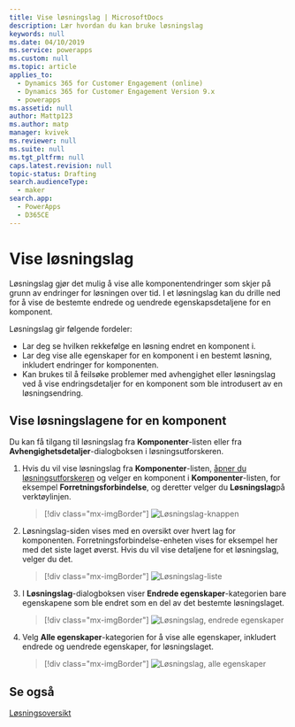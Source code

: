 ```yaml
---
title: Vise løsningslag | MicrosoftDocs
description: Lær hvordan du kan bruke løsningslag
keywords: null
ms.date: 04/10/2019
ms.service: powerapps
ms.custom: null
ms.topic: article
applies_to:
  - Dynamics 365 for Customer Engagement (online)
  - Dynamics 365 for Customer Engagement Version 9.x
  - powerapps
ms.assetid: null
author: Mattp123
ms.author: matp
manager: kvivek
ms.reviewer: null
ms.suite: null
ms.tgt_pltfrm: null
caps.latest.revision: null
topic-status: Drafting
search.audienceType:
  - maker
search.app:
  - PowerApps
  - D365CE
---
```


# <a name="view-solution-layers"></a>Vise løsningslag
Løsningslag gjør det mulig å vise alle komponentendringer som skjer på grunn av endringer for løsningen over tid. I et løsningslag kan du drille ned for å vise de bestemte endrede og uendrede egenskapsdetaljene for en komponent. 

Løsningslag gir følgende fordeler: 
-   Lar deg se hvilken rekkefølge en løsning endret en komponent i. 
-   Lar deg vise alle egenskaper for en komponent i en bestemt løsning, inkludert endringer for komponenten. 
-   Kan brukes til å feilsøke problemer med avhengighet eller løsningslag ved å vise endringsdetaljer for en komponent som ble introdusert av en løsningsendring.

## <a name="view-the-solution-layers-for-a-component"></a>Vise løsningslagene for en komponent
Du kan få tilgang til løsningslag fra **Komponenter**-listen eller fra **Avhengighetsdetaljer**-dialogboksen i løsningsutforskeren. 

1. Hvis du vil vise løsningslag fra **Komponenter**-listen, [åpner du løsningsutforskeren](../model-driven-apps/advanced-navigation.md#solution-explorer) og velger en komponent i **Komponenter**-listen, for eksempel **Forretningsforbindelse**, og deretter velger du **Løsningslag**på verktøylinjen. 

   > [!div class="mx-imgBorder"] 
   > ![](media/solution-layers-toolbar.png "Løsningslag-knappen")

2. Løsningslag-siden vises med en oversikt over hvert lag for komponenten. Forretningsforbindelse-enheten vises for eksempel her med det siste laget øverst. Hvis du vil vise detaljene for et løsningslag, velger du det. 

   > [!div class="mx-imgBorder"] 
   > ![](media/solution-layers-list.png "Løsningslag-liste")

3. I **Løsningslag**-dialogboksen viser **Endrede egenskaper**-kategorien bare egenskapene som ble endret som en del av det bestemte løsningslaget. 

   > [!div class="mx-imgBorder"] 
   > ![](media/solution-layers-change-prop.png "Løsningslag, endrede egenskaper")

4. Velg **Alle egenskaper**-kategorien for å vise alle egenskaper, inkludert endrede og uendrede egenskaper, for løsningslaget. 

   > [!div class="mx-imgBorder"] 
   > ![](media/solution-layers-all-prop.png "Løsningslag, alle egenskaper")

## <a name="see-also"></a>Se også
[Løsningsoversikt](solutions-overview.md)